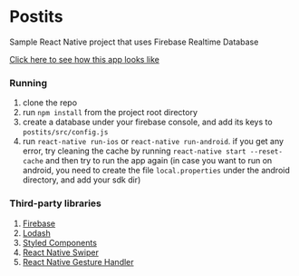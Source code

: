 # Postits
Sample React Native project that uses Firebase Realtime Database

[Click here to see how this app looks like](http://www.giphy.com/gifs/9rv1y0DDwB9aVmaShV)

### Running

1. clone the repo
2. run `npm install` from the project root directory
3. create a database under your firebase console, and add its keys to `postits/src/config.js`
3. run `react-native run-ios` or `react-native run-android`. if you get any error, try cleaning the cache by running `react-native start --reset-cache` and then try to run the app again (in case you want to run on android, you need to create the file `local.properties` under the android directory, and add your sdk dir)

### Third-party libraries

1. [Firebase](https://firebase.google.com/docs/web/setup)
2. [Lodash](https://lodash.com/)
3. [Styled Components](https://www.styled-components.com/)
4. [React Native Swiper](https://github.com/leecade/react-native-swiper)
4. [React Native Gesture Handler](https://github.com/kmagiera/react-native-gesture-handler)
